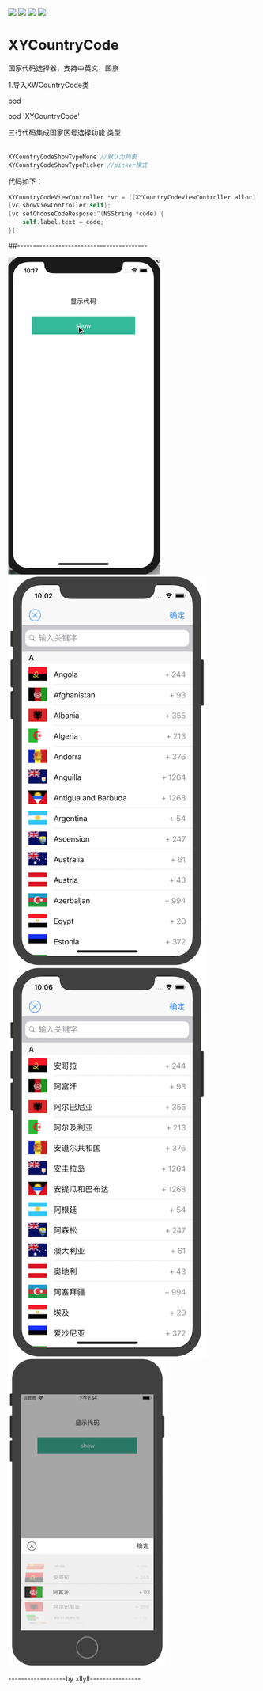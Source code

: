 ![](https://img.shields.io/badge/platform-iOS-red.svg) ![](https://img.shields.io/badge/language-Objective--C-orange.svg) ![](https://img.shields.io/cocoapods/v/XYCountryCode.svg?style=flat)
![](https://img.shields.io/badge/license-MIT%20License-brightgreen.svg)

# XYCountryCode

国家代码选择器，支持中英文、国旗


1.导入XWCountryCode类

pod

pod 'XYCountryCode'

三行代码集成国家区号选择功能
类型
```objective-c

XYCountryCodeShowTypeNone //默认为列表
XYCountryCodeShowTypePicker //picker模式

```

代码如下：
```objective-c
XYCountryCodeViewController *vc = [[XYCountryCodeViewController alloc] initWithShowType:XYCountryCodeShowTypePicker];
[vc showViewController:self];
[vc setChooseCodeRespose:^(NSString *code) {
    self.label.text = code;
}];
```

##-----------------------------------------

![image](https://github.com/xllyll/XYCountryCode/blob/master/gif01.gif?raw=true)
![image](https://github.com/xllyll/XYCountryCode/blob/master/image2.png?raw=true)
![image](https://github.com/xllyll/XYCountryCode/blob/master/image3.png?raw=true)
![image](https://github.com/xllyll/XYCountryCode/blob/master/image4.png?raw=true)

------------------by xllyll----------------
